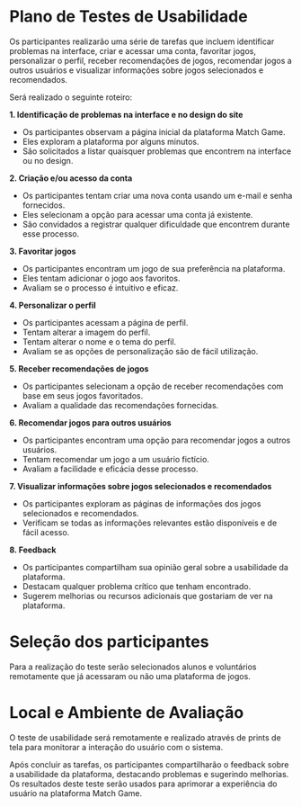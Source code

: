 # Plano de Testes de Usabilidade

Os participantes realizarão uma série de tarefas que incluem identificar problemas na interface, criar e acessar uma conta, favoritar jogos, personalizar o perfil, receber recomendações de jogos, recomendar jogos a outros usuários e visualizar informações sobre jogos selecionados e recomendados.

Será realizado o seguinte roteiro: 

**1. Identificação de problemas na interface e no design do site**

- Os participantes observam a página inicial da plataforma Match Game.
- Eles exploram a plataforma por alguns minutos.
- São solicitados a listar quaisquer problemas que encontrem na interface ou no design.

**2. Criação e/ou acesso da conta**

- Os participantes tentam criar uma nova conta usando um e-mail e senha fornecidos.
- Eles selecionam a opção para acessar uma conta já existente.
- São convidados a registrar qualquer dificuldade que encontrem durante esse processo.

**3. Favoritar jogos**

- Os participantes encontram um jogo de sua preferência na plataforma.
- Eles tentam adicionar o jogo aos favoritos.
- Avaliam se o processo é intuitivo e eficaz.

**4. Personalizar o perfil**

- Os participantes acessam a página de perfil.
- Tentam alterar a imagem do perfil.
- Tentam alterar o nome e o tema do perfil.
- Avaliam se as opções de personalização são de fácil utilização.

**5. Receber recomendações de jogos**

- Os participantes selecionam a opção de receber recomendações com base em seus jogos favoritados.
- Avaliam a qualidade das recomendações fornecidas.

**6. Recomendar jogos para outros usuários**

- Os participantes encontram uma opção para recomendar jogos a outros usuários.
- Tentam recomendar um jogo a um usuário fictício.
- Avaliam a facilidade e eficácia desse processo.

**7. Visualizar informações sobre jogos selecionados e recomendados**

- Os participantes exploram as páginas de informações dos jogos selecionados e recomendados.
- Verificam se todas as informações relevantes estão disponíveis e de fácil acesso.

**8. Feedback**

- Os participantes compartilham sua opinião geral sobre a usabilidade da plataforma.
- Destacam qualquer problema crítico que tenham encontrado.
- Sugerem melhorias ou recursos adicionais que gostariam de ver na plataforma.


 # Seleção dos participantes

Para a realização do teste serão selecionados alunos e voluntários remotamente que já acessaram ou não uma plataforma de jogos. 

# Local e Ambiente de Avaliação

O teste de usabilidade será remotamente e realizado através de prints de tela para monitorar a interação do usuário com o sistema. 

Após concluir as tarefas, os participantes compartilharão o feedback sobre a usabilidade da plataforma, destacando problemas e sugerindo melhorias. Os resultados deste teste serão usados para aprimorar a experiência do usuário na plataforma Match Game.




